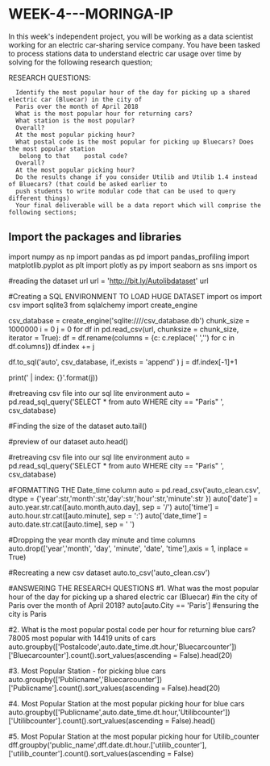 # WEEK-4---MORINGA-IP
In this week's independent project, you will be working as a data scientist working for an electric car-sharing service company. You have been tasked to process stations data to understand electric car usage over time by solving for the following research question; 

RESEARCH QUESTIONS: 
 
      Identify the most popular hour of the day for picking up a shared electric car (Bluecar) in the city of 
      Paris over the month of April 2018
      What is the most popular hour for returning cars?
      What station is the most popular?
      Overall?
      At the most popular picking hour?
      What postal code is the most popular for picking up Bluecars? Does the most popular station 
       belong to that    postal code?
      Overall?
      At the most popular picking hour?
      Do the results change if you consider Utilib and Utilib 1.4 instead of Bluecars? (that could be asked earlier to 
      push students to write modular code that can be used to query different things)
      Your final deliverable will be a data report which will comprise the following sections;

## Import the packages and libraries
import numpy as np
import pandas as pd
import pandas_profiling
import matplotlib.pyplot as plt
import plotly as py
import seaborn as sns 
import os

#reading the dataset url
url = 'http://bit.ly/Autolibdataset'
url

#Creating a SQL ENVIRONMENT TO LOAD HUGE DATASET
import os
import csv
import sqlite3
from sqlalchemy import create_engine

csv_database = create_engine('sqlite:////csv_database.db')
chunk_size = 1000000
i = 0
j = 0
for df in pd.read_csv(url, chunksize = chunk_size, iterator = True):
    df = df.rename(columns = {c: c.replace(' ','') for c in df.columns})
    df.index += j

df.to_sql('auto', csv_database, if_exists = 'append' )
j = df.index[-1]+1

print(' | index: {}'.format(j))

#retreaving csv file into our sql lite environment 
auto = pd.read_sql_query('SELECT * 
                         from auto 
                         WHERE city == "Paris" ', csv_database)
                         
#Finding the size of the dataset 
auto.tail()

#preview of our dataset
auto.head()

#retreaving csv file into our sql lite environment 
auto = pd.read_sql_query('SELECT * from auto WHERE city == "Paris" ', csv_database)

#FORMATTING THE Date_time column
auto = pd.read_csv('auto_clean.csv', dtype = {'year':str,'month':str,'day':str,'hour':str,'minute':str })
auto['date'] = auto.year.str.cat([auto.month,auto.day], sep = '/')
auto['time'] = auto.hour.str.cat([auto.minute], sep = ':')
auto['date_time'] = auto.date.str.cat([auto.time], sep = ' ')

#Dropping the year month day minute and time columns 
auto.drop(['year','month', 'day', 'minute',  'date', 'time'],axis = 1, inplace = True)

#Recreating a new csv dataset
auto.to_csv('auto_clean.csv')

#ANSWERING THE RESEARCH QUESTIONS 
#1. What was the most popular hour of the day for picking up a shared electric car (Bluecar) 
#in the city of Paris over the month of April 2018?
auto[auto.City == 'Paris']  #ensuring the city is Paris 


#2. What is the most popular postal code per hour for returning blue cars? 78005 most popular with 14419 units of cars 
auto.groupby(['Postalcode',auto.date_time.dt.hour,'Bluecarcounter'])['Bluecarcounter'].count().sort_values(ascending = False).head(20)

#3. Most Popular Station - for picking blue cars  
auto.groupby(['Publicname','Bluecarcounter'])['Publicname'].count().sort_values(ascending = False).head(20)

#4. Most Popular Station at the most popular picking hour for blue cars 
auto.groupby(['Publicname',auto.date_time.dt.hour,'Utilibcounter'])['Utilibcounter'].count().sort_values(ascending = False).head()

#5. Most Popular Station at the most popular picking hour for Utilib_counter 
dff.groupby('public_name',dff.date.dt.hour.['utilib_counter'],['utilib_counter'].count().sort_values(ascending = False)
